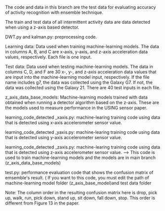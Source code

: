 The code and data in this branch are the test data for evaluating accuracy of activity recognition with ensemble technique.

The train and test data of all intermittent activity data are data detected when using a z-axis based detector.

DWT.py and kalman.py: preprocessing code.

Learning data: Data used when training machine-learning models. The data in columns A, B, and C are x-axis, y-axis, and z-axis acceleration data values, respectively. Each file is one input.

Test data: Data used when testing machine-learning models. The data in columns C, D, and F are 30 x-, y-, and z-axis acceleration data values that are input into the machine-learning model input, respectively. If the file name includes g7, the data was collected using the Galaxy G7. If not, the data was collected using the Galaxy 21. There are 40 test inputs in each file.

z_axis_data_base_models: Machine-learning models trained with data obtained when running a detector algorithm based on the z-axis. These are the models used to measure performance in the USING sensor paper.

learning_code_detected _xaxis.py: machine-learing training code using data that is detected using x-axis accelerometer sensor value.

learning_code_detected _yaxis.py: machine-learing training code using data that is detected using y-axis accelerometer sensor value.

learning_code_detected _zaxis.py: machine-learing training code using data that is detected using z-axis accelerometer sensor value. --> This code is used to train machine-learning models and the models are in main branch (z_axis_data_base_models)


test.py: performance evaluation code that shows the confusion matrix of emsemble's result. ( If you want to this code, you must edit the path of machine-learning model folder (z_axis_base_model)and test data folder

Note: The column order in the resulting confusion matrix here is drop, pick up, walk, run, pick down, stand up, sit down, fall down, stop. This order is different from Figure 13 in the paper.

